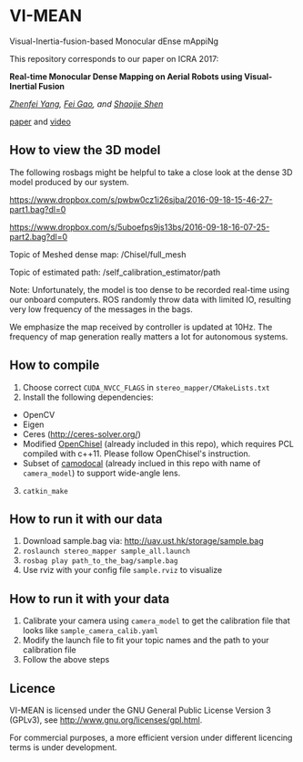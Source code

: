 # VI-MEAN
Visual-Inertia-fusion-based Monocular dEnse mAppiNg

This repository corresponds to our paper on ICRA 2017:

__Real-time Monocular Dense Mapping on Aerial Robots using Visual-Inertial Fusion__

*[Zhenfei Yang](mailto:zyangag@connect.ust.hk), [Fei Gao](mailto:fgaoaa@connect.ust.hk), and [Shaojie Shen](mailto:eeshaojie@ust.hk)*

[paper](https://github.com/dvorak0/VI-MEAN/raw/master/ICRA17_1095_MS.pdf) and [video](https://www.youtube.com/watch?v=M4BMks6bQbc)

## How to view the 3D model
The following rosbags might be helpful to take a close look at the dense 3D model produced by our system.

https://www.dropbox.com/s/pwbw0cz1i26sjba/2016-09-18-15-46-27-part1.bag?dl=0

https://www.dropbox.com/s/5uboefps9js13bs/2016-09-18-16-07-25-part2.bag?dl=0

Topic of Meshed dense map: /Chisel/full_mesh

Topic of estimated path: /self_calibration_estimator/path

Note: Unfortunately, the model is too dense to be recorded real-time using our onboard computers. ROS randomly throw data with limited IO, resulting very low frequency of the messages in the bags.

We emphasize the map received by controller is updated at 10Hz. The frequency of map generation really matters a lot for autonomous systems.

## How to compile
1. Choose correct `CUDA_NVCC_FLAGS` in `stereo_mapper/CMakeLists.txt`
2. Install the following dependencies:
* OpenCV
* Eigen
* Ceres (http://ceres-solver.org/)
* Modified [OpenChisel](https://github.com/personalrobotics/OpenChisel) (already included in this repo), which requires PCL compiled with c++11. Please follow OpenChisel's instruction.
* Subset of [camodocal](https://github.com/hengli/camodocal) (already inclued in this repo with name of `camera_model`) to support wide-angle lens.
3. `catkin_make`
## How to run it with our data
1. Download sample.bag via: http://uav.ust.hk/storage/sample.bag
2. `roslaunch stereo_mapper sample_all.launch`
3. `rosbag play path_to_the_bag/sample.bag`
4. Use rviz with your config file `sample.rviz` to visualize
## How to run it with your data
1. Calibrate your camera using `camera_model` to get the calibration file that looks like `sample_camera_calib.yaml`
2. Modify the launch file to fit your topic names and the path to your calibration file
3. Follow the above steps

## Licence
VI-MEAN is licensed under the GNU General Public License Version 3 (GPLv3), see http://www.gnu.org/licenses/gpl.html.

For commercial purposes, a more efficient version under different licencing terms is under development.

